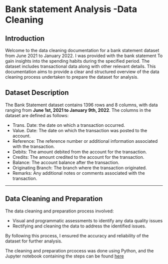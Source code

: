 # Bank statement Analysis -Data Cleaning

## Introduction
Welcome to the data cleaning documentation for a bank statement dataset from June 2021 to January 2022. I was provided with the bank statement To gain insights into the spending habits during the specified period. The dataset includes transactional data along with other relevant details.
This documentation aims to provide a clear and structured overview of the data cleaning process undertaken to prepare the dataset for analysis. 

## Dataset Description
The Bank Statement dataset contains 1396 rows and 8 columns, with data ranging from **June 1st, 2021 to January 9th, 2022**. The columns in the dataset are defined as follows:
* Trans. Date: the date on which a transaction occurred.
* Value. Date: The date on which the transaction was posted to the account.
* Reference: The reference number or additional information associated with the transaction.
* Debits: The amount debited from the account for the transaction.
* Credits: The amount credited to the account for the transaction.
* Balance: The account balance after the transaction.
* Originating Branch: The branch where the transaction originated.
* Remarks: Any additional notes or comments associated with the transaction.

***

## Data Cleaning and Preparation
The data cleaning and preparation process involved:
* Visual and programmatic assessments to identify any data quality issues
* Rectifying and cleaning the data to address the identified issues.

By following this process, I ensured the accuracy and reliability of the dataset for further analysis.

The cleaning and preparation prcocess was done using Python, and the Jupyter notebook containing the steps can be found [here](https://github.com/azeezat123/Bank-statement-Analysis/blob/main/Bank%20Statement%20Analysis%20-%20Data%20Cleaning.ipynb)

